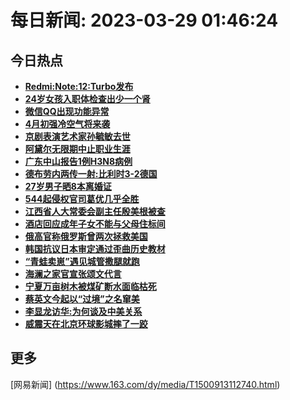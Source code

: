
# 每日新闻: 2023-03-29 01:46:24
## 今日热点

- **[Redmi:Note:12:Turbo发布](https://www.163.com/search?keyword=Redmi+Note+12+Turbo%E5%8F%91%E5%B8%83)**
- **[24岁女孩入职体检查出少一个肾](https://www.163.com/search?keyword=24%E5%B2%81%E5%A5%B3%E5%AD%A9%E5%85%A5%E8%81%8C%E4%BD%93%E6%A3%80%E6%9F%A5%E5%87%BA%E5%B0%91%E4%B8%80%E4%B8%AA%E8%82%BE)**
- **[微信QQ出现功能异常](https://www.163.com/search?keyword=%E5%BE%AE%E4%BF%A1QQ%E5%87%BA%E7%8E%B0%E5%8A%9F%E8%83%BD%E5%BC%82%E5%B8%B8)**
- **[4月初强冷空气将来袭](https://www.163.com/search?keyword=4%E6%9C%88%E5%88%9D%E5%BC%BA%E5%86%B7%E7%A9%BA%E6%B0%94%E5%B0%86%E6%9D%A5%E8%A2%AD)**
- **[京剧表演艺术家孙毓敏去世](https://www.163.com/search?keyword=%E4%BA%AC%E5%89%A7%E8%A1%A8%E6%BC%94%E8%89%BA%E6%9C%AF%E5%AE%B6%E5%AD%99%E6%AF%93%E6%95%8F%E5%8E%BB%E4%B8%96)**
- **[阿黛尔无限期中止职业生涯](https://www.163.com/search?keyword=%E9%98%BF%E9%BB%9B%E5%B0%94%E6%97%A0%E9%99%90%E6%9C%9F%E4%B8%AD%E6%AD%A2%E8%81%8C%E4%B8%9A%E7%94%9F%E6%B6%AF)**
- **[广东中山报告1例H3N8病例](https://www.163.com/search?keyword=%E5%B9%BF%E4%B8%9C%E4%B8%AD%E5%B1%B1%E6%8A%A5%E5%91%8A1%E4%BE%8BH3N8%E7%97%85%E4%BE%8B)**
- **[德布劳内两传一射:比利时3-2德国](https://www.163.com/search?keyword=%E5%BE%B7%E5%B8%83%E5%8A%B3%E5%86%85%E4%B8%A4%E4%BC%A0%E4%B8%80%E5%B0%84+%E6%AF%94%E5%88%A9%E6%97%B63-2%E5%BE%B7%E5%9B%BD)**
- **[27岁男子晒8本离婚证](https://www.163.com/search?keyword=27%E5%B2%81%E7%94%B7%E5%AD%90%E6%99%928%E6%9C%AC%E7%A6%BB%E5%A9%9A%E8%AF%81)**
- **[544起侵权官司葛优几乎全胜](https://www.163.com/search?keyword=544%E8%B5%B7%E4%BE%B5%E6%9D%83%E5%AE%98%E5%8F%B8%E8%91%9B%E4%BC%98%E5%87%A0%E4%B9%8E%E5%85%A8%E8%83%9C)**
- **[江西省人大常委会副主任殷美根被查](https://www.163.com/search?keyword=%E6%B1%9F%E8%A5%BF%E7%9C%81%E4%BA%BA%E5%A4%A7%E5%B8%B8%E5%A7%94%E4%BC%9A%E5%89%AF%E4%B8%BB%E4%BB%BB%E6%AE%B7%E7%BE%8E%E6%A0%B9%E8%A2%AB%E6%9F%A5)**
- **[酒店回应成年子女不能与父母住标间](https://www.163.com/search?keyword=%E9%85%92%E5%BA%97%E5%9B%9E%E5%BA%94%E6%88%90%E5%B9%B4%E5%AD%90%E5%A5%B3%E4%B8%8D%E8%83%BD%E4%B8%8E%E7%88%B6%E6%AF%8D%E4%BD%8F%E6%A0%87%E9%97%B4)**
- **[俄高官称俄罗斯曾两次拯救美国](https://www.163.com/search?keyword=%E4%BF%84%E9%AB%98%E5%AE%98%E7%A7%B0%E4%BF%84%E7%BD%97%E6%96%AF%E6%9B%BE%E4%B8%A4%E6%AC%A1%E6%8B%AF%E6%95%91%E7%BE%8E%E5%9B%BD)**
- **[韩国抗议日本审定通过歪曲历史教材](https://www.163.com/search?keyword=%E9%9F%A9%E5%9B%BD%E6%8A%97%E8%AE%AE%E6%97%A5%E6%9C%AC%E5%AE%A1%E5%AE%9A%E9%80%9A%E8%BF%87%E6%AD%AA%E6%9B%B2%E5%8E%86%E5%8F%B2%E6%95%99%E6%9D%90)**
- **[“青蛙卖崽”遇见城管撒腿就跑](https://www.163.com/search?keyword=%E2%80%9C%E9%9D%92%E8%9B%99%E5%8D%96%E5%B4%BD%E2%80%9D%E9%81%87%E8%A7%81%E5%9F%8E%E7%AE%A1%E6%92%92%E8%85%BF%E5%B0%B1%E8%B7%91)**
- **[海澜之家官宣张颂文代言](https://www.163.com/search?keyword=%E6%B5%B7%E6%BE%9C%E4%B9%8B%E5%AE%B6%E5%AE%98%E5%AE%A3%E5%BC%A0%E9%A2%82%E6%96%87%E4%BB%A3%E8%A8%80)**
- **[宁夏万亩树木被煤矿断水面临枯死](https://www.163.com/search?keyword=%E5%AE%81%E5%A4%8F%E4%B8%87%E4%BA%A9%E6%A0%91%E6%9C%A8%E8%A2%AB%E7%85%A4%E7%9F%BF%E6%96%AD%E6%B0%B4%E9%9D%A2%E4%B8%B4%E6%9E%AF%E6%AD%BB)**
- **[蔡英文今起以“过境”之名窜美](https://www.163.com/search?keyword=%E8%94%A1%E8%8B%B1%E6%96%87%E4%BB%8A%E8%B5%B7%E4%BB%A5%E2%80%9C%E8%BF%87%E5%A2%83%E2%80%9D%E4%B9%8B%E5%90%8D%E7%AA%9C%E7%BE%8E)**
- **[李显龙访华:为何谈及中美关系](https://www.163.com/search?keyword=%E6%9D%8E%E6%98%BE%E9%BE%99%E8%AE%BF%E5%8D%8E+%E4%B8%BA%E4%BD%95%E8%B0%88%E5%8F%8A%E4%B8%AD%E7%BE%8E%E5%85%B3%E7%B3%BB)**
- **[威震天在北京环球影城摔了一跤](https://www.163.com/search?keyword=%E5%A8%81%E9%9C%87%E5%A4%A9%E5%9C%A8%E5%8C%97%E4%BA%AC%E7%8E%AF%E7%90%83%E5%BD%B1%E5%9F%8E%E6%91%94%E4%BA%86%E4%B8%80%E8%B7%A4)**

## 更多
[网易新闻] (https://www.163.com/dy/media/T1500913112740.html)

